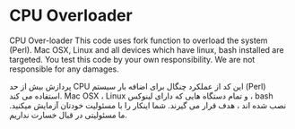 # CPU Overloader
CPU Over-loader
This code uses fork function to overload the system (Perl).
Mac OSX, Linux and all devices which have linux, bash installed are targeted.
You test this code by your own responsibility. We are not responsible for any damages.


پردازش بیش از حد CPU
این کد از عملکرد چنگال برای اضافه بار سیستم (Perl) استفاده می کند. Mac OSX ، Linux و تمام دستگاه هایی که دارای لینوکس ، bash نصب شده اند ، هدف قرار می گیرند. شما اینکار را با مسئولیت خودتان آزمایش میکنید. ما مسئولیتی در قبال خسارت نداریم.
